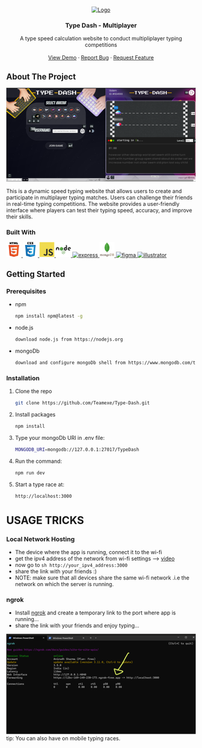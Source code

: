 <!-- PROJECT LOGO -->
<br />
<div align="center">
  <a href="https://github.com/othneildrew/Best-README-Template">
    <img src="https://res.cloudinary.com/dwwajleyo/image/upload/v1711745709/posters_and_assets/typedash_idsujz.png" alt="Logo" width="80">
  </a>

  <h3 align="center">Type Dash - Multiplayer</h3>

  <p align="center">
    A type speed calculation website to conduct  multipliplayer typing competitions
    <br />
    <br />
    <a href="https://speed-type-wnz9.onrender.com">View Demo</a>
    ·
    <a href="https://github.com/Teamexe/Type-Dash/issues">Report Bug</a>
    ·
    <a href="https://github.com/Teamexe/Type-Dash/issues">Request Feature</a>
  </p>
</div>

<!-- ABOUT THE PROJECT -->

## About The Project

<img src="/public/images/github.png" alt="Logo">

This is a dynamic speed typing website that allows users to create and participate in multiplayer typing matches. Users can challenge their friends in real-time typing competitions. The website provides a user-friendly interface where players can test their typing speed, accuracy, and improve their skills.

### Built With

<a href="https://www.w3.org/html/" target="_blank" rel="noreferrer"> <img src="https://raw.githubusercontent.com/devicons/devicon/master/icons/html5/html5-original-wordmark.svg" alt="html5" width="40" height="40"/> </a>
<a href="https://www.w3schools.com/css/" target="_blank" rel="noreferrer"> <img src="https://raw.githubusercontent.com/devicons/devicon/master/icons/css3/css3-original-wordmark.svg" alt="css3" width="40" height="40"/> </a>
<a href="https://developer.mozilla.org/en-US/docs/Web/JavaScript" target="_blank" rel="noreferrer"> <img src="https://raw.githubusercontent.com/devicons/devicon/master/icons/javascript/javascript-original.svg" alt="javascript" width="40" height="40"/> </a>
<a href="https://nodejs.org" target="_blank" rel="noreferrer"> <img src="https://raw.githubusercontent.com/devicons/devicon/master/icons/nodejs/nodejs-original-wordmark.svg" alt="nodejs" width="40" height="40"/> </a>
<a href="https://expressjs.com" target="_blank" rel="noreferrer"> <img src="https://res.cloudinary.com/dwwajleyo/image/upload/v1711754381/membersexe%402024/express_yoss5a.png" alt="express" height="40"/> </a>
<a href="https://www.mongodb.com/" target="_blank" rel="noreferrer"> <img src="https://raw.githubusercontent.com/devicons/devicon/master/icons/mongodb/mongodb-original-wordmark.svg" alt="mongodb" width="40" height="40"/> </a>
<a href="https://www.figma.com/" target="_blank" rel="noreferrer"> <img src="https://www.vectorlogo.zone/logos/figma/figma-icon.svg" alt="figma" width="40" height="40"/> </a>
<a href="https://www.adobe.com/in/products/illustrator.html" target="_blank" rel="noreferrer"> <img src="https://www.vectorlogo.zone/logos/adobe_illustrator/adobe_illustrator-icon.svg" alt="illustrator" width="40" height="40"/> </a>

<!-- GETTING STARTED -->

## Getting Started

### Prerequisites

- npm

  ```sh
  npm install npm@latest -g
  ```

- node.js
  ```sh
  download node.js from https://nodejs.org
  ```
- mongoDb
  ```sh
  download and configure mongoDb shell from https://www.mongodb.com/try/download/shell
  ```

### Installation

1. Clone the repo
   ```sh
   git clone https://github.com/Teamexe/Type-Dash.git
   ```
2. Install packages
   ```sh
   npm install
   ```
3. Type your mongoDb URI in .env file:
   ```sh
   MONGODB_URI=mongodb://127.0.0.1:27017/TypeDash
   ```
4. Run the command:
   ```sh
   npm run dev
   ```
5. Start a type race at:
   ```sh
   http://localhost:3000
   ```

# USAGE TRICKS

### Local Network Hosting

- The device where the app is running, connect it to the wi-fi 
- get the ipv4 address of the network from wi-fi settings --> [video](https://youtu.be/VPnWTmDyf6Y)
- now go to ```sh http://your_ipv4_address:3000```
- share the link with your friends :)
- NOTE: make sure that all devices share the same wi-fi network .i.e the network on which the server is running.

### ngrok

- Install [ngrok](https://ngrok.com) and create a temporary link to the port where app is running...
- share the link with your friends and enjoy typing...
 <img src="/public/images/ng-rok.png" alt="ng-rok">

<br/>
tip: You can also have on mobile typing races.

<!-- MARKDOWN LINKS & IMAGES -->
<!-- https://www.markdownguide.org/basic-syntax/#reference-style-links -->

[contributors-shield]: https://img.shields.io/github/contributors/othneildrew/Best-README-Template.svg?style=for-the-badge
[contributors-url]: https://github.com/othneildrew/Best-README-Template/graphs/contributors
[forks-shield]: https://img.shields.io/github/forks/othneildrew/Best-README-Template.svg?style=for-the-badge
[forks-url]: https://github.com/othneildrew/Best-README-Template/network/members
[stars-shield]: https://img.shields.io/github/stars/othneildrew/Best-README-Template.svg?style=for-the-badge
[stars-url]: https://github.com/othneildrew/Best-README-Template/stargazers
[issues-shield]: https://img.shields.io/github/issues/othneildrew/Best-README-Template.svg?style=for-the-badge
[issues-url]: https://github.com/othneildrew/Best-README-Template/issues
[license-shield]: https://img.shields.io/github/license/othneildrew/Best-README-Template.svg?style=for-the-badge
[license-url]: https://github.com/othneildrew/Best-README-Template/blob/master/LICENSE.txt
[linkedin-shield]: https://img.shields.io/badge/-LinkedIn-black.svg?style=for-the-badge&logo=linkedin&colorB=555
[linkedin-url]: https://linkedin.com/in/othneildrew
[product-screenshot]: images/screenshot.png
[Next.js]: https://img.shields.io/badge/next.js-000000?style=for-the-badge&logo=nextdotjs&logoColor=white
[Next-url]: https://nextjs.org/
[React.js]: https://img.shields.io/badge/React-20232A?style=for-the-badge&logo=react&logoColor=61DAFB
[React-url]: https://reactjs.org/
[Vue.js]: https://img.shields.io/badge/Vue.js-35495E?style=for-the-badge&logo=vuedotjs&logoColor=4FC08D
[Vue-url]: https://vuejs.org/
[Angular.io]: https://img.shields.io/badge/Angular-DD0031?style=for-the-badge&logo=angular&logoColor=white
[Angular-url]: https://angular.io/
[Svelte.dev]: https://img.shields.io/badge/Svelte-4A4A55?style=for-the-badge&logo=svelte&logoColor=FF3E00
[Svelte-url]: https://svelte.dev/
[Laravel.com]: https://img.shields.io/badge/Laravel-FF2D20?style=for-the-badge&logo=laravel&logoColor=white
[Laravel-url]: https://laravel.com
[Bootstrap.com]: https://img.shields.io/badge/Bootstrap-563D7C?style=for-the-badge&logo=bootstrap&logoColor=white
[Bootstrap-url]: https://getbootstrap.com
[JQuery.com]: https://img.shields.io/badge/jQuery-0769AD?style=for-the-badge&logo=jquery&logoColor=white
[JQuery-url]: https://jquery.com
